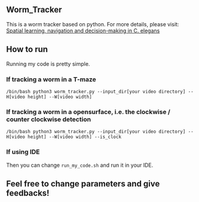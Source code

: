 ## Worm_Tracker
This is a worm tracker based on python. For more details, please visit: <br />
[Spatial learning, navigation and decision-making in  C. elegans ](https://elenigourgou.engin.umich.edu/research/)
## How to run
Running my code is pretty simple.
### If tracking a worm in a T-maze
`/bin/bash python3 worm_tracker.py --input_dir[your video directory] --H[video height] --W[video width]`
### If tracking a worm in a opensurface, i.e. the clockwise / counter clockwise detection
`/bin/bash python3 worm_tracker.py --input_dir[your video directory] --H[video height] --W[video width] --is_clock`
### If using IDE
Then you can change `run_my_code.sh` and run it in your IDE.

## Feel free to change parameters and give feedbacks!
